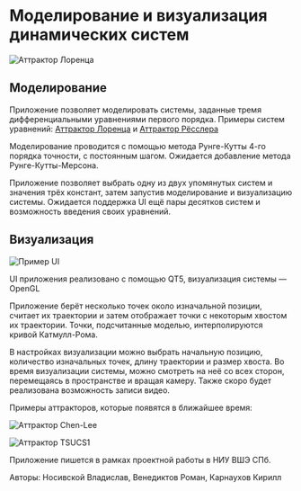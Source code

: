 # Моделирование и визуализация динамических систем

![Аттрактор Лоренца](https://github.com/e2e4b6b7/dynsys/blob/Readme_update/media/lorenz.gif)

## Моделирование

Приложение позволяет моделировать системы, заданные тремя дифференциальными уравнениями первого порядка. Примеры систем уравнений: [Аттрактор Лоренца](https://ru.wikipedia.org/wiki/%D0%90%D1%82%D1%82%D1%80%D0%B0%D0%BA%D1%82%D0%BE%D1%80_%D0%9B%D0%BE%D1%80%D0%B5%D0%BD%D1%86%D0%B0) и [Аттрактор Рёсслера](https://ru.wikipedia.org/wiki/%D0%90%D1%82%D1%82%D1%80%D0%B0%D0%BA%D1%82%D0%BE%D1%80_%D0%A0%D1%91%D1%81%D1%81%D0%BB%D0%B5%D1%80%D0%B0)

Моделирование проводится с помощью метода Рунге-Кутты 4-го порядка точности, с постоянным шагом. Ожидается добавление метода Рунге-Кутты-Мерсона.

Приложение позволяет выбрать одну из двух упомянутых систем и значения трёх констант, затем запустив моделирование и визуализацию системы. Ожидается поддержка UI ещё пары десятков систем и возможность введения своих уравнений.

## Визуализация

![Пример UI](https://github.com/e2e4b6b7/dynsys/blob/Readme_update/media/rossler.png)

UI приложения реализовано с помощью QT5, визуализация системы — OpenGL

Приложение берёт несколько точек около изначальной позиции, считает их траектории и затем отображает точки с некоторым хвостом их траектории. Точки, подсчитанные моделью, интерполируются кривой Катмулл-Рома.

В настройках визуализации можно выбрать начальную позицию, количество изначальных точек, длину траектории и размер хвоста. Во время визуализации системы, можно смотреть на неё со всех сторон, перемещаясь в пространстве и вращая камеру. Также скоро будет реализована возможность записи видео.

Примеры аттракторов, которые появятся в ближайшее время:

![Аттрактор Chen-Lee](https://github.com/e2e4b6b7/dynsys/blob/Readme_update/media/chen-lee.png) 

![Аттрактор TSUCS1](https://github.com/e2e4b6b7/dynsys/blob/Readme_update/media/tsucs1.png)

Приложение пишется в рамках проектной работы в НИУ ВШЭ СПб. 

Авторы: Носивской Владислав, Венедиктов Роман, Карнаухов Кирилл 
